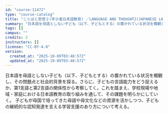 ```yaml
---
id: "course:11472"
type: "course-catalog"
title: "ことばと思想２(年少者日本語教育) ／LANGUAGE AND THOUGHT2(JAPANESE LANGUAGE EDUCATION FOR CHILDREN))"
summary: "日本語を母語としない子ども（以下、子どもとする）の置かれている状況を概観し、その問題点と社会的背景を探る。さらに、子どもの言語能力をどう捉えるか、第1言語と第2言語の関係性から考察してく。これを踏まえ、学校現場や地域・家庭における日本語教育…"
tags: []
campus: ""
credits: 2
instructors: []
license: "CC-BY-4.0"
version:
  created_at: "2025-10-09T03:48:57Z"
  updated_at: "2025-10-09T03:48:57Z"
---
```

日本語を母語としない子ども（以下、子どもとする）の置かれている状況を概観し、その問題点と社会的背景を探る。さらに、子どもの言語能力をどう捉えるか、第1言語と第2言語の関係性から考察してく。これを踏まえ、学校現場や地域・家庭における日本語教育の取り組みを通して、その課題を明らかにしていく。 子どもが母国で培ってきた母語や母文化などの資源を活かしつつ、子どもの継続的な認知発達を支える学習支援のあり方について考える。
